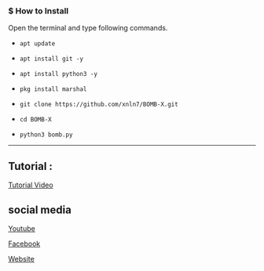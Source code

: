 ### $ How to Install

Open the terminal and type following commands.

* `apt update`

* `apt install git -y`

* `apt install python3 -y`

* `pkg install marshal`

* `git clone https://github.com/xnln7/BOMB-X.git`

* `cd BOMB-X`

* `python3 bomb.py`


------------------------------------------------------------------------

## Tutorial :
<p>
  <a href="https://youtube.com/@XNLN7">Tutorial Video</a>
  </p>


## social media
<p>
  <a href="https://youtube.com/@Ethical_Universe">Youtube</a>
  </p>

  <p>
  <a href="https://www.facebook.com/EthicalUniversebd">Facebook</a>
  </p>

<p>
  <a href="https://ethacaluniverse.blogspot.com">Website</a>
  </p>
